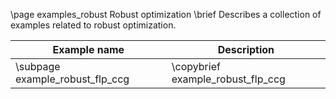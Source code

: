 \page examples_robust Robust optimization
\brief Describes a collection of examples related to robust optimization.

| Example name                            | Description                               | 
|-----------------------------------------|-------------------------------------------|
| \subpage example_robust_flp_ccg         | \copybrief example_robust_flp_ccg         |
